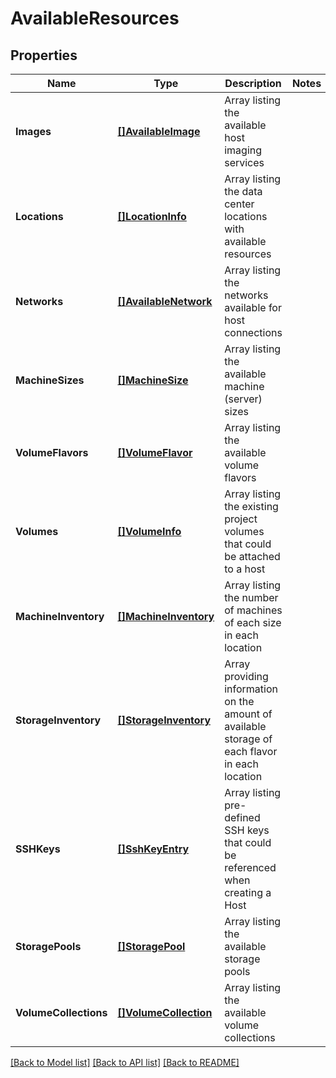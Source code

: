 # AvailableResources

## Properties

Name | Type | Description | Notes
------------ | ------------- | ------------- | -------------
**Images** | [**[]AvailableImage**](AvailableImage.md) | Array listing the available host imaging services | 
**Locations** | [**[]LocationInfo**](LocationInfo.md) | Array listing the data center locations with available resources | 
**Networks** | [**[]AvailableNetwork**](AvailableNetwork.md) | Array listing the networks available for host connections | 
**MachineSizes** | [**[]MachineSize**](MachineSize.md) | Array listing the available machine (server) sizes | 
**VolumeFlavors** | [**[]VolumeFlavor**](VolumeFlavor.md) | Array listing the available volume flavors | 
**Volumes** | [**[]VolumeInfo**](VolumeInfo.md) | Array listing the existing project volumes that could be attached to a host | 
**MachineInventory** | [**[]MachineInventory**](MachineInventory.md) | Array listing the number of machines of each size in each location | 
**StorageInventory** | [**[]StorageInventory**](StorageInventory.md) | Array providing information on the amount of available storage of each flavor in each location | 
**SSHKeys** | [**[]SshKeyEntry**](SSHKeyEntry.md) | Array listing pre-defined SSH keys that could be referenced when creating a Host | 
**StoragePools** | [**[]StoragePool**](StoragePool.md) | Array listing the available storage pools | 
**VolumeCollections** | [**[]VolumeCollection**](VolumeCollection.md) | Array listing the available volume collections | 

[[Back to Model list]](../README.md#documentation-for-models) [[Back to API list]](../README.md#documentation-for-api-endpoints) [[Back to README]](../README.md)


